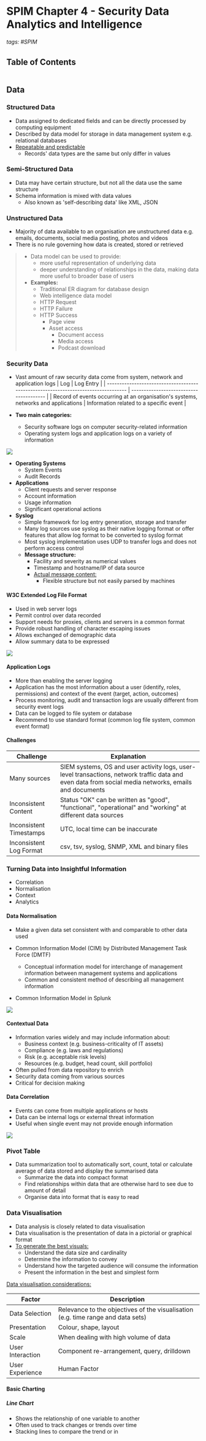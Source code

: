 # **SPIM Chapter 4 - Security Data Analytics and Intelligence**

###### tags: #SPIM 

## Table of Contents
```toc
```

## Data
### Structured Data
- Data assigned to dedicated fields and can be directly processed by computing equipment
- Described by data model for storage in data management system e.g. relational databases
- <u>Repeatable and predictable</u>
	- Records' data types are the same but only differ in values

### Semi-Structured Data
- Data may have certain structure, but not all the data use the same structure
- Schema information is mixed with data values
	- Also known as 'self-describing data' like XML, JSON

### Unstructured Data
- Majority of data available to an organisation are unstructured data e.g. emails, documents, social media posting, photos and videos
- There is no rule governing how data is created, stored or retrieved

> - Data model can be used to provide:
> 	- more useful representation of underlying data
> 	- deeper understanding of relationships in the data, making data more useful to broader base of users
> - **Examples:**
> 	- Traditional ER diagram for database design
> 	- Web intelligence data model
> 	- HTTP Request
> 	- HTTP Failure
> 	- HTTP Success
> 		- Page view
> 		- Asset access
> 			- Document access
> 			- Media access
> 			- Podcast download

### Security Data
- Vast amount of raw security data come from system, network and application logs
| Log                                                                                | Log Entry                               |
| ---------------------------------------------------------------------------------- | --------------------------------------- |
| Record of events occurring at an organisation's systems, networks and applications | Information related to a specific event |

- **Two main categories:**
	- Security software logs on computer security-related information
	- Operating system logs and application logs on a variety of information

![](https://i.imgur.com/SaIRW4T.png)

- **Operating Systems**
	- System Events
	- Audit Records
- **Applications**
	- Client requests and server response
	- Account information
	- Usage information
	- Significant operational actions
- **Syslog**
	- Simple framework for log entry generation, storage and transfer
	- Many log sources use syslog as their native logging format or offer features that allow log format to be converted to syslog format
	- Most syslog implementation uses UDP to transfer logs and does not perform access control
	- **Message structure:**
		- Facility and severity as numerical values
		- Timestamp and hostname/IP of data source
		- <u>Actual message content:</u>
			- Flexible structure but not easily parsed by machines

#### W3C Extended Log File Format
- Used in web server logs
- Permit control over data recorded
- Support needs for proxies, clients and servers in a common format
- Provide robust handling of character escaping issues
- Allows exchanged of demographic data
- Allow summary data to be expressed

![](https://i.imgur.com/hnJF0Om.png)

#### Application Logs
- More than enabling the server logging
- Application has the most information about a user (identify, roles, permissions) and context of the event (target, action, outcomes)
- Process monitoring, audit and transaction logs are usually different from security event logs
- Data can be logged to file system or database
- Recommend to use standard format (common log file system, common event format)

#### Challenges 
| Challenge               | Explanation                                                                                                                                           |
| ----------------------- | ----------------------------------------------------------------------------------------------------------------------------------------------------- |
| Many sources            | SIEM systems, OS and user activity logs, user-level transactions, network traffic data and even data from social media networks, emails and documents |
| Inconsistent Content    | Status "OK" can be written as "good", "functional", "operational" and "working" at different data sources                                             |
| Inconsistent Timestamps | UTC, local time can be inaccurate                                                                                                                     |
| Inconsistent Log Format | csv, tsv, syslog, SNMP, XML and binary files                                                                                                          |

### Turning Data into Insightful Information
- Correlation
- Normalisation
- Context
- Analytics

#### Data Normalisation
- Make a given data set consistent with and comparable to other data used
- Common Information Model (CIM) by Distributed Management Task Force (DMTF)
	- Conceptual information model for interchange of management information between management systems and applications
	- Common and consistent method of describing all management information

- Common Information Model in Splunk

![](https://i.imgur.com/T5yd5Ar.png)

#### Contextual Data
- Information varies widely and may include information about:
	- Business context (e.g. business-criticality of IT assets)
	- Compliance (e.g. laws and regulations)
	- Risk (e.g. acceptable risk levels)
	- Resources (e.g. budget, head count, skill portfolio)
- Often pulled from data repository to enrich
- Security data coming from various sources
- Critical for decision making

#### Data Correlation
- Events can come from multiple applications or hosts
- Data can be internal logs or external threat information
- Useful when single event may not provide enough information

![](https://i.imgur.com/Nd78N9k.png)

### Pivot Table
- Data summarization tool to automatically sort, count, total or calculate average of data stored and display the summarised data
	- Summarize the data into compact format
	- Find relationships within data that are otherwise hard to see due to amount of detail
	- Organise data into format that is easy to read

### Data Visualisation
- Data analysis is closely related to data visualisation
- Data visualisation is the presentation of data in a pictorial or graphical format
- <u>To generate the best visuals:</u>
	- Understand the data size and cardinality
	- Determine the information to convey
	- Understand how the targeted audience will consume the information
	- Present the information in the best and simplest form

<u>Data visualisation considerations:</u>

| Factor           | Description                                                                      |
| ---------------- | -------------------------------------------------------------------------------- |
| Data Selection   | Relevance to the objectives of the visualisation (e.g. time range and data sets) |
| Presentation     | Colour, shape, layout                                                            |
| Scale            | When dealing with high volume of data                                            |
| User Interaction | Component re-arrangement, query, drilldown                                       |
| User Experience  | Human Factor                                                                     |

#### Basic Charting
##### Line Chart
- Shows the relationship of one variable to another
- Often used to track changes or trends over time
- Stacking lines to compare the trend or in